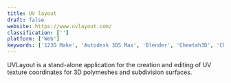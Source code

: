 ```yaml
---
title: UV layout
draft: false 
website: https://www.uvlayout.com/
classification: ['']
platform: ['Web']
keywords: ['123D Make', 'Autodesk 3DS Max', 'Blender', 'Cheetah3D', 'Chief Architect Premier', 'Cinema 4D', 'Foldify', 'Houdini', 'MODO', 'MakeHuman', 'Maya', 'Pepakura Designer', 'Sculptris', 'SelfCAD', 'Silo', 'Substance Designer', 'Unfold3D', 'Uvmapper Pro', 'ZBrush']
---
```

UVLayout is a stand-alone application for the creation and editing of UV texture coordinates for 3D polymeshes and subdivision surfaces.